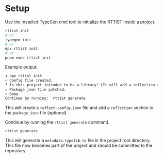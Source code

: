 <script>
setPagination(
    "/en/getting-started/installation",
    "/en/usage/how-to-access-type?id=how-to-get-a-type"
);
</script>

# Setup

Use the installed [TypeGen](/en/typegen.md) cmd tool to initialize the RTTIST inside a project.

```bash
rttist init
# or
typegen init
# or
npx rttist init
# or
pnpm exec rttist init
```

Example output:
```bash
❯ npx rttist init
✓ Config file created.
? Is this project intended to be a library? (It will add a reflection section to package.json) Yes
✓ Package json file patched.
✓ Done
Continue by running:  rttist generate
```

This will create a `reflect.config.json` file and add a `reflection` section to the `package.json` file (optional).

Continue by running the `rttist generate` command.

```bash
rttist generate
```

This will generate a `metadata.typelib.ts` file in the project root directory. 
This file now becomes part of the project and should be committed to the repository.



[//]: # (After [Installation]&#40;/en/getting-started/installation.md&#41; you just have to import `rttist`; )

[//]: # (ideally as first import in your main module. This first import loads the generated metadata.)

[//]: # ()
[//]: # ()
[//]: # (```typescript)

[//]: # (import "rttist";)

[//]: # (import { Employee } from "./entities/Employee")

[//]: # (// ...)

[//]: # ()
[//]: # (const type: Type = Reflect.getType<Employee>&#40;&#41;;)

[//]: # (// ...)

[//]: # (```)

[//]: # ()
[//]: # (or)

[//]: # ()
[//]: # (```typescript)

[//]: # (import "rttist";)

[//]: # (import { Employee } from "./entities/Employee")

[//]: # (// ...)

[//]: # ()
[//]: # (const type: Type = Rttist.getType<Employee>&#40;&#41;;)

[//]: # (// ...)

[//]: # (```)

[//]: # ()
[//]: # (or)

[//]: # ()
[//]: # (```typescript)

[//]: # (import { getType } from "rttist";)

[//]: # (import { Employee } from "./entities/Employee")

[//]: # (// ...)

[//]: # ()
[//]: # (const type: Type = getType<Employee>&#40;&#41;;)

[//]: # (// ...)

[//]: # (```)